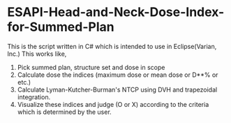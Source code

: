 # ESAPI-Head-and-Neck-Dose-Index-for-Summed-Plan
This is the script written in C# which is intended to use in Eclipse(Varian, Inc.)
This works like,

1. Pick summed plan, structure set and dose in scope
2. Calculate dose the indices (maximum dose or mean dose or D**% or etc.)
3. Calculate Lyman-Kutcher-Burman's NTCP using DVH and trapezoidal integration.
4. Visualize these indices and judge (O or X) according to the criteria which is determined by the user.
